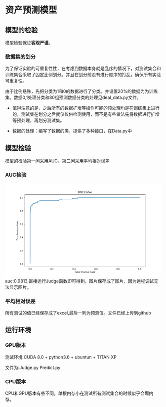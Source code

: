 # 资产预测模型
## 模型的检验
模型检验保证**客观严谨**。
### 数据集的划分
为了保证实验的可重复性性，在考虑到数据本身就是乱序的情况下，对测试集合和训练集合采取了固定比例划分。并且在划分前没有进行顺序的打乱，确保所有实验可重复性。

由于比例悬殊，先把分类为1和0的数据进行了分类。并设置20%的数据为为训练集。数据0,1处理分类和80组预测数据分类的处理见deal_data.py文件。

- 值得注意的是，之后所有的数据扩增等操作可能的预处理均是在训练集上进行的，测试集在划分之后就仅仅供检测使用，而不是有些做法先将数据进行扩增等预处理，再划分测试集。

- 数据的处理：编写了数据的类，提供了多种接口，在Data.py中

## 模型检验 
模型的检验第一问采用AUC，第二问采用平均相对误差
### AUC检验
![AUC](reuslt.png)
auc:0.9813,直接运行Judge函数即可得到，图片保存成了图片，因为远程调试无法显示图片。

### 平均相对误差
所有测试的值已经保存成了excel,最后一列为预测值。文件已经上传到github

## 运行环境
### GPU版本
测试环境 CUDA 8.0 + python3.6 + ubuntun + TITAN XP 

文件为:Judge.py Predict.py


### CPU版本
CPU和GPU版本有些不同，单根内存小在测试所有测试集合的时候似乎会爆内存。

